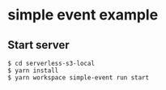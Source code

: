 # simple event example

## Start server
```
$ cd serverless-s3-local
$ yarn install
$ yarn workspace simple-event run start
```
